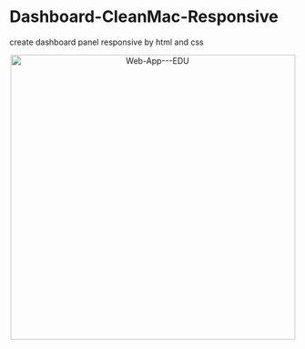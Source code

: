 # Dashboard-CleanMac-Responsive
create dashboard panel responsive by html and css 
<p align="center"><a href="https://codepen.io/mazdevelop100/full/PoZrRBx" align="center"><img src="https://static.dribbble.com/users/702789/screenshots/9551899/media/5000174951650a11304a03b01ea3346a.png" alt="Web-App---EDU" border="0" width="500"></a></p>

